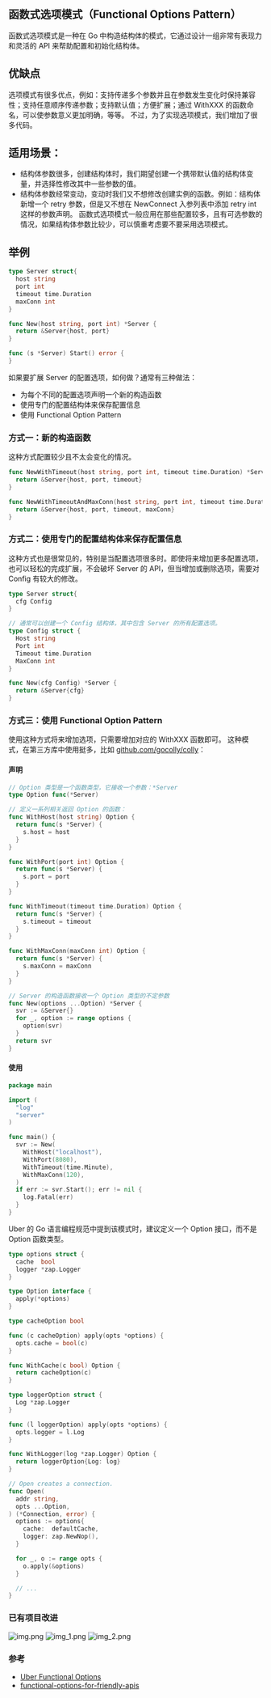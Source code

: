 ## 函数式选项模式（Functional Options Pattern）

函数式选项模式是一种在 Go 中构造结构体的模式，它通过设计一组非常有表现力和灵活的 API 来帮助配置和初始化结构体。

## 优缺点

选项模式有很多优点，例如：支持传递多个参数并且在参数发生变化时保持兼容性；支持任意顺序传递参数；支持默认值；方便扩展；通过 WithXXX 的函数命名，可以使参数意义更加明确，等等。 不过，为了实现选项模式，我们增加了很多代码。

## 适用场景：

- 结构体参数很多，创建结构体时，我们期望创建一个携带默认值的结构体变量，并选择性修改其中一些参数的值。
- 结构体参数经常变动，变动时我们又不想修改创建实例的函数。例如：结构体新增一个 retry 参数，但是又不想在 NewConnect 入参列表中添加 retry int 这样的参数声明。
  函数式选项模式一般应用在那些配置较多，且有可选参数的情况，如果结构体参数比较少，可以慎重考虑要不要采用选项模式。

## 举例

``` go
type Server struct{
  host string
  port int
  timeout time.Duration
  maxConn int
}

func New(host string, port int) *Server {
  return &Server{host, port}
}

func (s *Server) Start() error {
}
```

如果要扩展 Server 的配置选项，如何做？通常有三种做法：

- 为每个不同的配置选项声明一个新的构造函数
- 使用专门的配置结构体来保存配置信息
- 使用 Functional Option Pattern

### 方式一：新的构造函数

这种方式配置较少且不太会变化的情况。

``` go
func NewWithTimeout(host string, port int, timeout time.Duration) *Server {
  return &Server{host, port, timeout}
}

func NewWithTimeoutAndMaxConn(host string, port int, timeout time.Duration, maxConn int) *Server {
  return &Server{host, port, timeout, maxConn}
}
```

### 方式二：使用专门的配置结构体来保存配置信息

这种方式也是很常见的，特别是当配置选项很多时。即使将来增加更多配置选项，也可以轻松的完成扩展，不会破坏 Server 的 API，但当增加或删除选项，需要对 Config 有较大的修改。

``` go
type Server struct{
  cfg Config
}

// 通常可以创建一个 Config 结构体，其中包含 Server 的所有配置选项。
type Config struct {
  Host string
  Port int
  Timeout time.Duration
  MaxConn int
}

func New(cfg Config) *Server {
  return &Server{cfg}
}
```

### 方式三：使用 Functional Option Pattern

使用这种方式将来增加选项，只需要增加对应的 WithXXX 函数即可。 这种模式，在第三方库中使用挺多，比如 [github.com/gocolly/colly](github.com/gocolly/colly)：

#### 声明

``` go
// Option 类型是一个函数类型，它接收一个参数：*Server
type Option func(*Server)

// 定义一系列相关返回 Option 的函数：
func WithHost(host string) Option {
  return func(s *Server) {
    s.host = host
  }
}

func WithPort(port int) Option {
  return func(s *Server) {
    s.port = port
  }
}

func WithTimeout(timeout time.Duration) Option {
  return func(s *Server) {
    s.timeout = timeout
  }
}

func WithMaxConn(maxConn int) Option {
  return func(s *Server) {
    s.maxConn = maxConn
  }
}

// Server 的构造函数接收一个 Option 类型的不定参数
func New(options ...Option) *Server {
  svr := &Server{}
  for _, option := range options {
    option(svr)
  }
  return svr
}
```

#### 使用

``` go
package main

import (
  "log"
  "server"
)

func main() {
  svr := New(
    WithHost("localhost"),
    WithPort(8080),
    WithTimeout(time.Minute),
    WithMaxConn(120),
  )
  if err := svr.Start(); err != nil {
    log.Fatal(err)
  }
}
```

Uber 的 Go 语言编程规范中提到该模式时，建议定义一个 Option 接口，而不是 Option 函数类型。

``` go
type options struct {
  cache  bool
  logger *zap.Logger
}

type Option interface {
  apply(*options)
}

type cacheOption bool

func (c cacheOption) apply(opts *options) {
  opts.cache = bool(c)
}

func WithCache(c bool) Option {
  return cacheOption(c)
}

type loggerOption struct {
  Log *zap.Logger
}

func (l loggerOption) apply(opts *options) {
  opts.logger = l.Log
}

func WithLogger(log *zap.Logger) Option {
  return loggerOption{Log: log}
}

// Open creates a connection.
func Open(
  addr string,
  opts ...Option,
) (*Connection, error) {
  options := options{
    cache:  defaultCache,
    logger: zap.NewNop(),
  }

  for _, o := range opts {
    o.apply(&options)
  }

  // ...
}
```

### 已有项目改进

![img.png](img.png)
![img_1.png](img_1.png)
![img_2.png](img_2.png)

### 参考

- [Uber Functional Options](https://github.com/uber-go/guide/blob/master/style.md#functional-options)
- [functional-options-for-friendly-apis](https://dave.cheney.net/2014/10/17/functional-options-for-friendly-apis)

